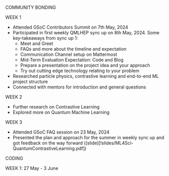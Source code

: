 COMMUNITY BONDING

WEEK 1
- Attended GSoC Contributors Summit on 7th May, 2024
- Participated in first weekly QMLHEP sync up on 8th May, 2024. Some key-takeaways from sync up 1:
	- Meet and Greet
	- FAQs and more about the timeline and expectation
	- Communication Channel setup on Mattermost
	- Mid-Term Evaluation Expectation: Code and Blog
	- Prepare a presentation on the project idea and your approach
	- Try out cutting edge technology relating to your problem
- Researched particle physics, contrastive learning and end-to-end ML project structure 
- Connected with mentors for introduction and general questions

WEEK 2
- Further research on Contrastive Learning
- Explored more on Quantum Machine Learning

WEEK 3
- Attended GSoC FAQ session on 23 May, 2024
- Presented the plan and approach for the summer in weekly sync up and got feedback on the way forward ((slide)[!slides/ML4Sci-QuantumContrastiveLearning.pdf])

</hr>

CODING

WEEK 1: 27 May - 3 June
